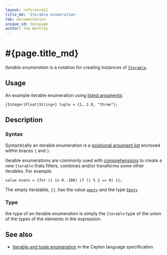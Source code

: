 ```yaml
---
layout: reference11
title_md: 'Iterable enumeration'
tab: documentation
unique_id: docspage
author: Tom Bentley
---
```


# #{page.title_md}

_Iterable enumeration_ is a notation for creating instances of
[`Iterable`](#{site.urls.apidoc_1_1}/Iterable.type.html).

## Usage 

An example iterable enumeration using 
[listed arguments](../positional-argument-list/#listed_arguments):

<!-- try: -->
    {Integer|Float|String+} tuple = {1, 2.0, "three"};

## Description

### Syntax

Syntactically an iterable enumeration is a 
[positional argument list](../positional-argument-list/) enclosed 
within braces `{` and `}`.

Iterable enumerations are commonly used with 
[comprehensions](../positional-argument-list#comprehension_arguments) to create a 
new `Iterable` thats filters, combines and/or transforms some other 
iterables. For example:

    value evens = {for (i in 0..100) if (i % 2 == 0) i};

The empty iteratable, `{}`, has the value 
[`empty`](#{site.urls.apidoc_1_1}/index.html#empty) and the type
[`Empty`](#{site.urls.apidoc_1_1}/Empty.type.html)

### Type

the type of an iterable enumeration is simply the `Iterable` 
type of the union of the types of the elements in the expression.


## See also

* [Iterable and tuple enumeration](#{site.urls.spec_current}#enumeration) 
  in the Ceylon language specification
